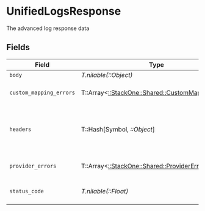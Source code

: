 # UnifiedLogsResponse

The advanced log response data


## Fields

| Field                                                                                         | Type                                                                                          | Required                                                                                      | Description                                                                                   | Example                                                                                       |
| --------------------------------------------------------------------------------------------- | --------------------------------------------------------------------------------------------- | --------------------------------------------------------------------------------------------- | --------------------------------------------------------------------------------------------- | --------------------------------------------------------------------------------------------- |
| `body`                                                                                        | *T.nilable(::Object)*                                                                         | :heavy_minus_sign:                                                                            | N/A                                                                                           |                                                                                               |
| `custom_mapping_errors`                                                                       | T::Array<[::StackOne::Shared::CustomMappingError](../../models/shared/custommappingerror.md)> | :heavy_minus_sign:                                                                            | The custom mapping errors                                                                     |                                                                                               |
| `headers`                                                                                     | T::Hash[Symbol, *::Object*]                                                                   | :heavy_minus_sign:                                                                            | N/A                                                                                           | {<br/>"content-type": "application/json",<br/>"authorization": "Bearer token"<br/>}           |
| `provider_errors`                                                                             | T::Array<[::StackOne::Shared::ProviderError](../../models/shared/providererror.md)>           | :heavy_minus_sign:                                                                            | The provider errors                                                                           |                                                                                               |
| `status_code`                                                                                 | *T.nilable(::Float)*                                                                          | :heavy_minus_sign:                                                                            | The response status code                                                                      | 200                                                                                           |